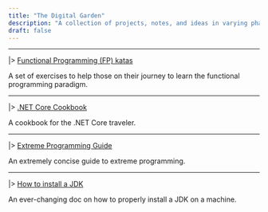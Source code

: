 ```yaml
---
title: "The Digital Garden"
description: "A collection of projects, notes, and ideas in varying phases of budding in this digital garden."
draft: false
---
```


---

|> [Functional Programming (FP) katas](https://github.com/ddubson/functional-programming-katas)

A set of exercises to help those on their journey to learn the functional programming paradigm.

---

|> [.NET Core Cookbook](https://dotnet-cookbook.dmitriydubson.com)

A cookbook for the .NET Core traveler.

---

|> [Extreme Programming Guide](https://github.com/ddubson/xp-guides/blob/master/extreme-programming.md)

An extremely concise guide to extreme programming.

---

|> [How to install a JDK](https://hackmd.io/@ddubson/SJOcx1sQ8)

An ever-changing doc on how to properly install a JDK on a machine.
